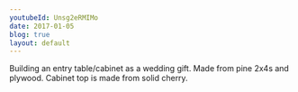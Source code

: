 ```yaml
---
youtubeId: Unsg2eRMIMo
date: 2017-01-05
blog: true
layout: default
---
```

<div class="row">
	<div class="col-lg-10 col-lg-offset-2">
		<div class="youtube" data-embed="{{ page.youtubeId }}"><div class="play-button"></div></div>
	</div>	
</div>

<div class="row">
	<div class="col-md-10 col-md-offset-4">
		<p>
			Building an entry table/cabinet as a wedding gift.
			Made from pine 2x4s and plywood.
			Cabinet top is made from solid cherry.
		</p>
	</div>
</div>

